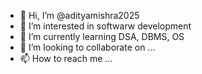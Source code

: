- 👋 Hi, I’m @adityamishra2025
- 👀 I’m interested in softwarw development
- 🌱 I’m currently learning DSA, DBMS, OS
- 💞️ I’m looking to collaborate on ...
- 📫 How to reach me ...

<!---
adityamishra2025/adityamishra2025 is a ✨ special ✨ repository because its `README.md` (this file) appears on your GitHub profile.
You can click the Preview link to take a look at your changes.
--->

